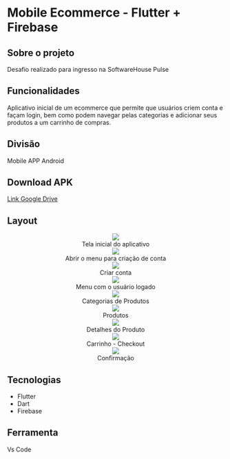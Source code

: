 # Mobile Ecommerce - Flutter + Firebase

## Sobre o projeto
Desafio realizado para ingresso na SoftwareHouse Pulse


## Funcionalidades
Aplicativo inicial de um ecommerce que permite que usuários criem conta e façam login, bem como podem navegar pelas categorias e adicionar seus produtos a um carrinho de compras.

## Divisão
Mobile APP Android

## Download APK
[Link Google Drive](https://pages.github.com/)

## Layout

<div align='center'>
  <img src="https://user-images.githubusercontent.com/56076117/129585999-e016f213-c7c8-47d4-8d9b-501794ce74ba.JPG"/>
 
  </div>
  <div align="center">
   Tela inicial do aplicativo
  </div>
  
  
  
  <div align='center'>
  <img src="https://user-images.githubusercontent.com/56076117/129586939-1ea46617-30f4-45a0-8e37-63835354d4e2.JPG"/>
 
  </div>
  <div align="center">
   Abrir o menu para criação de conta
  </div>
  
  
  
  <div align='center'>
  <img src="https://user-images.githubusercontent.com/56076117/129586142-64d464c8-cc99-4299-af73-9f40e97b9061.JPG"/>
 
  </div>
  <div align="center">
   Criar conta
  </div>
  
  
  
  <div align='center'>
  <img src="https://user-images.githubusercontent.com/56076117/129585996-3c26c3ed-687f-4e4e-9a8f-8d1c205e3077.JPG"/>
 
  </div>
  <div align="center">
   Menu com o usuário logado
  </div>
  
  
  
  <div align='center'>
  <img src="https://user-images.githubusercontent.com/56076117/129585994-1733e307-2ebc-4771-aba5-288ff23f3fbb.JPG"/>
 
  </div>
  <div align="center">
   Categorias de Produtos
  </div>
  
  
  
  <div align='center'>
  <img src="https://user-images.githubusercontent.com/56076117/129585991-fa5d1d4b-08ff-40b5-ac19-72579a958ba4.JPG"/>
 
  </div>
  <div align="center">
  Produtos
  </div>
  
  
  
  
  <div align='center'>
  <img src="https://user-images.githubusercontent.com/56076117/129585989-651456fa-26ed-4f58-a81f-2fbf22b69532.JPG"/>
 
  </div>
  <div align="center">
   Detalhes do Produto
  </div>
  
  
  
<div align='center'>
  <img src="https://user-images.githubusercontent.com/56076117/129585940-2ab9cd45-b6ca-4a22-a272-fc379c950689.JPG"/>
 
  </div>
  <div align="center">
   Carrinho - Checkout
  </div>
  
  
  
  <div align='center'>
  <img src="https://user-images.githubusercontent.com/56076117/129587805-92fd6f46-7810-4995-8c4a-5deb9c1f40ad.JPG"/>
 
  </div>
  <div align="center">
   Confirmação
  </div>
  
## Tecnologias

<ul>
  <li>Flutter</li>
  <li>Dart</li>
  <li>Firebase</li>
</ul>

## Ferramenta

Vs Code
